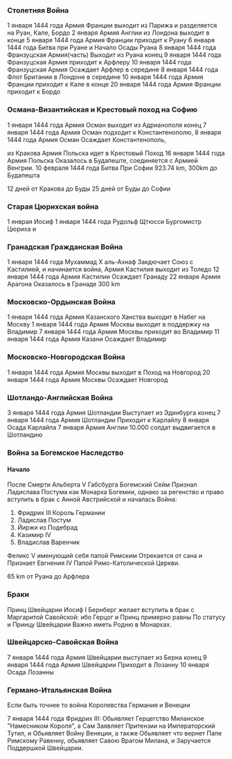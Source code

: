 ### Столетняя Война

1 января 1444 года Армия Франции выходит из Парижа и разделяется на Руан, Кале, Бордо
2 января Армия Англии из Лондона выходит
в конце 5 января 1444 года Армия Франции приходит к Руану
6 января 1444 года Битва при Руане и Начало Осады Руана
8 января 1444 года Франзуцская Армия(часть) Выходит из Руана
конец 9 января 1444 года Франзуцская Армия приходит к Арфлеру
10 января 1444 года Франзуцская Армия Осаждает Арфлер
в середине 8 января 1444 года Флот Британии в Лондоне
в середине 10 января 1444 года Армия Франции приходит к Кале
в конце 20 января 1444 года Армия Франции приходит к Бордо

### Османа-Византийская и Крестовый поход на Софию

1 января 1444 года Армия Осман выходит из Адрианополя
конец 7 января 1444 года Армия Осман подходит к Константенополю,
8 января 1444 года Армия Осман Осаждает Константенополь,

из Кракова Армия Польска идет в Крестовый Поход
16 января 1444 года Армия Польска Оказалось в Будапеште, соединяется с Армией Венгрии.
10 февраля 1444 года Битва При Софии
923.74 km, 300km до Будапешта

12 дней от Кракова до Буды
25 дней от Буды до Софии

### Старая Цюрихская война

1 янврая Иосиф
1 января 1444 года Рудольф Щтюсси Бургомистр Цюриха и

### Гранадская Гражданская Война

1 января 1444 года Мухаммад X аль-Ахнаф Закдючает Союз с Кастилией, и начинается война, Армия Кастилия выходит из Толедо
12 января 1444 года Армия Кастилии Осаждает Гранаду
22 января Армия Арагона Оказалось в Гранаде
300 km

### Московско-Ордынская Война

1 января 1444 года Армия Казанского Ханства выходит в Набег на Москву
1 января 1444 года Армия Москвы выходит в поддержку на Владимир
7 января 1444 года Армия Москвы приходит во Владимир
11 января 1444 года Армия Казани Осаждает Владимир

### Московско-Новгородская Война

1 января 1444 года Армия Москвы выходит в Поход на Новгород
20 января 1444 года Армия Москвы Осаждает Новгород

### Шотландо-Английская Война

3 января 1444 года Армия Шотландии Выступает из Эдинбурга
конец 7 января 1444 года Армия Шотландии Приходит к Карлайлу
8 января Осада Карлайла
7 января Армия Англии 10.000 солдат выдвигается в Шотландию

### Война за Богемское Наследство

#### Начало

После Смерти Альберта V Габсбурга Богемский Сейм Признал Ладислава Постума как Монарха Богемии,
однако за регенство и право вступить в брак с Анной Австрийской и началась Война:

1. Фридрих III Король Германии
2. Ладислав Постум
3. Йиржи из Подебрад
4. Казимир IV
5. Владислав Варенчик

Феликс V именующий себя папой Римским Отрекается от сана и Признает Евгнения IV Папой Римо-Католической Церкви.

65 km от Руана до Арфлера

### Браки

Принц Швейцарии Иосиф I Бернберг желает вступить в брак с Маргаритой Савойской:
ибо Герцог и Принц примерно равны По статусу и Принцу Швейцарии Важно иметь Родню в Монархах.

### Швейцарско-Савойская Война

7 января 1444 года Армия Швейцарии выступает из Берна
конец 9 января 1444 года Армия Швейцарии Приходит в Лозанну
10 января Осада Лозанны

### Германо-Итальянская Война

Если быть точнее то война Королевства Германия и Венеции

7 января 1444 года Фридрих III:
Обьявляет Герцегство Миланское "Намесником Короля",
а Сам Заявляет Притензии на Императорский Тутил,
и Обьявляет Войну Венеции,
а также Обьявляет что вернет Папе Римскому Равенну,
обьявляет Савою Врагом Милана, и Заручается Поддершкой Швейцарии.
